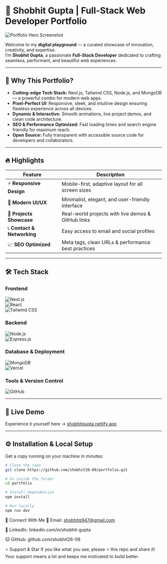 # 🌟 Shobhit Gupta | Full-Stack Web Developer Portfolio  

![Portfolio Hero Screenshot](https://i.imgur.com/lF7gMmi.png)  

Welcome to my **digital playground** — a curated showcase of innovation, creativity, and expertise.  
I’m **Shobhit Gupta**, a passionate **Full-Stack Developer** dedicated to crafting seamless, performant, and beautiful web experiences.  

---

## 🚀 Why This Portfolio?

- **Cutting-edge Tech Stack:** Next.js, Tailwind CSS, Node.js, and MongoDB — a powerful combo for modern web apps.  
- **Pixel-Perfect UI:** Responsive, sleek, and intuitive design ensuring flawless experience across all devices.  
- **Dynamic & Interactive:** Smooth animations, live project demos, and clean code architecture.  
- **SEO & Performance Optimized:** Fast loading times and search engine friendly for maximum reach.  
- **Open Source:** Fully transparent with accessible source code for developers and collaborators.  

---

## 🔥 Highlights  

| Feature                    | Description                                       |
| -------------------------- | ------------------------------------------------|
| ⚡ **Responsive Design**     | Mobile-first, adaptive layout for all screen sizes |
| 🎨 **Modern UI/UX**          | Minimalist, elegant, and user-friendly interface  |
| 🔗 **Projects Showcase**     | Real-world projects with live demos & GitHub links |
| 📞 **Contact & Networking** | Easy access to email and social profiles          |
| 📈 **SEO Optimized**         | Meta tags, clean URLs & performance best practices|

---

## 🛠️ Tech Stack  

### Frontend  
![Next.js](https://img.shields.io/badge/Next.js-000000?style=for-the-badge&logo=nextdotjs&logoColor=white)  
![React](https://img.shields.io/badge/React-20232A?style=for-the-badge&logo=react&logoColor=61DAFB)  
![Tailwind CSS](https://img.shields.io/badge/TailwindCSS-38B2AC?style=for-the-badge&logo=tailwind-css&logoColor=white)  

### Backend  
![Node.js](https://img.shields.io/badge/Node.js-43853D?style=for-the-badge&logo=node.js&logoColor=white)  
![Express.js](https://img.shields.io/badge/Express.js-000000?style=for-the-badge&logo=express&logoColor=white)  

### Database & Deployment  
![MongoDB](https://img.shields.io/badge/MongoDB-4EA94B?style=for-the-badge&logo=mongodb&logoColor=white)  
![Vercel](https://img.shields.io/badge/Vercel-000000?style=for-the-badge&logo=vercel&logoColor=white)  

### Tools & Version Control  
![GitHub](https://img.shields.io/badge/GitHub-181717?style=for-the-badge&logo=github&logoColor=white)  

---

## 📸 Live Demo  

Experience it yourself here → [shobhitgupta.netlify.app](https://shobhitgupta.netlify.app)  

---

## ⚙️ Installation & Local Setup  

Get a copy running on your machine in minutes:  

```bash
# Clone the repo
git clone https://github.com/shobhit26-09/portfolio.git

# Go inside the folder
cd portfolio

# Install dependencies
npm install

# Run locally
npm run dev
```

🤝 Connect With Me
📧 Email: shobhitg947@gmail.com

🔗 LinkedIn: linkedin.com/in/shobhit-gupta

🐱 GitHub: github.com/shobhit26-09

⭐ Support & Star
If you like what you see, please ⭐ this repo and share it! Your support means a lot and keeps me motivated to build better.

